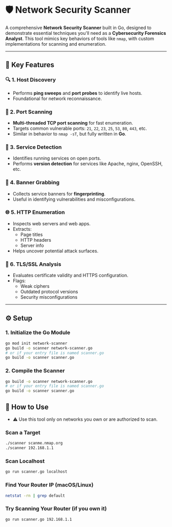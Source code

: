 # 🛡️ Network Security Scanner

A comprehensive **Network Security Scanner** built in Go, designed to demonstrate essential techniques you'll need as a **Cybersecurity Forensics Analyst**. This tool mimics key behaviors of tools like `nmap`, with custom implementations for scanning and enumeration.

---

## 🚀 Key Features

### 🔍 1. Host Discovery

- Performs **ping sweeps** and **port probes** to identify live hosts.
- Foundational for network reconnaissance.

### 🚪 2. Port Scanning

- **Multi-threaded TCP port scanning** for fast enumeration.
- Targets common vulnerable ports: `21`, `22`, `23`, `25`, `53`, `80`, `443`, etc.
- Similar in behavior to `nmap -sT`, but fully written in **Go**.

### 🧠 3. Service Detection

- Identifies running services on open ports.
- Performs **version detection** for services like Apache, nginx, OpenSSH, etc.

### 🪪 4. Banner Grabbing

- Collects service banners for **fingerprinting**.
- Useful in identifying vulnerabilities and misconfigurations.

### 🌐 5. HTTP Enumeration

- Inspects web servers and web apps.
- Extracts:
  - Page titles
  - HTTP headers
  - Server info
- Helps uncover potential attack surfaces.

### 🔐 6. TLS/SSL Analysis

- Evaluates certificate validity and HTTPS configuration.
- Flags:
  - Weak ciphers
  - Outdated protocol versions
  - Security misconfigurations

---

## ⚙️ Setup

### 1. Initialize the Go Module

```bash
go mod init network-scanner
go build -o scanner network-scanner.go
# or if your entry file is named scanner.go
go build -o scanner scanner.go
```

### 2. Compile the Scanner

```bash
go build -o scanner network-scanner.go
# or if your entry file is named scanner.go
go build -o scanner scanner.go
```

## 🧪 How to Use

- ⚠️ Use this tool only on networks you own or are authorized to scan.

### Scan a Target

```bash
./scanner scanme.nmap.org
./scanner 192.168.1.1
```

### Scan Localhost

```bash
go run scanner.go localhost
```

### Find Your Router IP (macOS/Linux)

```bash
netstat -rn | grep default
```

### Try Scanning Your Router (if you own it)

```bash
go run scanner.go 192.168.1.1
```
